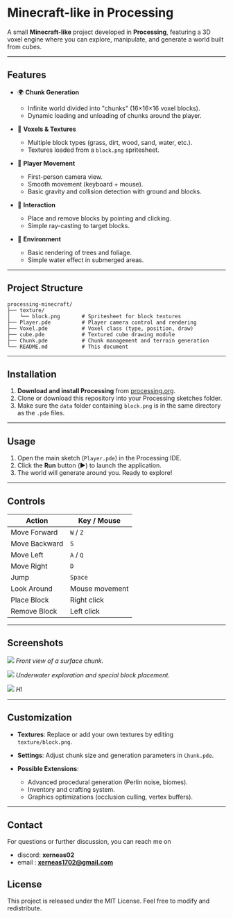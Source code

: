 # Minecraft-like in Processing

A small **Minecraft-like** project developed in **Processing**, featuring a 3D voxel engine where you can explore, manipulate, and generate a world built from cubes.

---

## Features

* 🌍 **Chunk Generation**

  * Infinite world divided into "chunks" (16×16×16 voxel blocks).
  * Dynamic loading and unloading of chunks around the player.

* 🧱 **Voxels & Textures**

  * Multiple block types (grass, dirt, wood, sand, water, etc.).
  * Textures loaded from a `block.png` spritesheet.

* 🚶 **Player Movement**

  * First-person camera view.
  * Smooth movement (keyboard + mouse).
  * Basic gravity and collision detection with ground and blocks.

* 🔨 **Interaction**

  * Place and remove blocks by pointing and clicking.
  * Simple ray-casting to target blocks.

* 🌿 **Environment**

  * Basic rendering of trees and foliage.
  * Simple water effect in submerged areas.

---

## Project Structure

```
processing-minecraft/
├── texture/
│   └── block.png       # Spritesheet for block textures
├── Player.pde          # Player camera control and rendering
├── Voxel.pde           # Voxel class (type, position, draw)
├── cube.pde            # Textured cube drawing module
├── Chunk.pde           # Chunk management and terrain generation
└── README.md           # This document
```

---

## Installation

1. **Download and install Processing** from [processing.org](https://processing.org).
2. Clone or download this repository into your Processing sketches folder.
3. Make sure the `data` folder containing `block.png` is in the same directory as the `.pde` files.

---

## Usage

1. Open the main sketch (`Player.pde`) in the Processing IDE.
2. Click the **Run** button (▶️) to launch the application.
3. The world will generate around you. Ready to explore!

---

## Controls

| Action        | Key / Mouse    |
| ------------- | -------------- |
| Move Forward  | `W` / `Z`      |
| Move Backward | `S`            |
| Move Left     | `A` / `Q`      |
| Move Right    | `D`            |
| Jump          | `Space`        |
| Look Around   | Mouse movement |
| Place Block   | Right click    |
| Remove Block  | Left click     |

---

## Screenshots

![](https://github.com/user-attachments/assets/37916be8-6f3e-4a31-a811-bd1d7676a63b)
*Front view of a surface chunk.*

![](https://github.com/user-attachments/assets/4d10233a-fc08-4c11-924f-4add5a56c2ae)
*Underwater exploration and special block placement.*

![](https://github.com/user-attachments/assets/7dccaf51-25de-4cfd-84ec-f2cabe30c134)
*HI*

---

## Customization

* **Textures**: Replace or add your own textures by editing `texture/block.png`.
* **Settings**: Adjust chunk size and generation parameters in `Chunk.pde`.
* **Possible Extensions**:

  * Advanced procedural generation (Perlin noise, biomes).
  * Inventory and crafting system.
  * Graphics optimizations (occlusion culling, vertex buffers).

---

## Contact

For questions or further discussion, you can reach me on 
  - discord: **xerneas02**
  - email : **xerneas1702@gmail.com**

## License

This project is released under the MIT License. Feel free to modify and redistribute.
